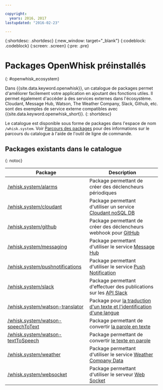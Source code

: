 ```yaml
---

copyright:
  years: 2016, 2017
lastupdated: "2016-02-23"

---
```


{:shortdesc: .shortdesc}
{:new_window: target="_blank"}
{:codeblock: .codeblock}
{:screen: .screen}
{:pre: .pre}

# Packages OpenWhisk préinstallés
{: #openwhisk_ecosystem}

Dans {{site.data.keyword.openwhisk}}, un catalogue de packages permet d'améliorer facilement votre application en ajoutant des fonctions utiles. Il permet également d'accéder à des services externes dans l'écosystème. Cloudant, Message Hub, Watson, The Weather Company, Slack, Github, etc. sont des exemples de service externe compatibles avec {{site.data.keyword.openwhisk_short}}.
{: shortdesc}

Le catalogue est disponible sous forme de packages dans l'espace de nom `/whisk.system`. Voir [Parcours des packages](./packages.md#browsing-packages) pour des informations sur le parcours du catalogue à l'aide de l'outil de ligne de commande.

## Packages existants dans le catalogue
{: notoc}

| Package | Description |
| --- | --- |
| [/whisk.system/alarms](./openwhisk_alarms.html) | Package permettant de créer des déclencheurs périodiques |
| [/whisk.system/cloudant](./openwhisk_cloudant.html) | Package permettant d'utiliser un service [Cloudant noSQL DB](https://console.ng.bluemix.net/docs/services/Cloudant/index.html) |
| [/whisk.system/github](./openwhisk_github.html) | Package permettant de créer des déclencheurs webhook pour [GitHub](https://developer.github.com/) |
| [/whisk.system/messaging](./openwhisk_messagehub.html) | Package permettant d'utiliser le service [Message Hub](https://console.ng.bluemix.net/docs/services/MessageHub/index.html) |
| [/whisk.system/pushnotifications](./openwhisk_pushnotifications.html) | Package permettant d'utiliser le service [Push Notification](https://console.ng.bluemix.net/docs/services/mobilepush/index.html) |
| [/whisk.system/slack](./openwhisk_slack.html) | Package permettant d'effectuer des publications sur les [API Slack](https://api.slack.com/) |
| [/whisk.system/watson-translator](./openwhisk_watson_translator.html) | Package pour [la traduction d'un texte et l'identification d'une langue](https://www.ibm.com/watson/developercloud/language-translator.html) |
| [/whisk.system/watson-speechToText](./openwhisk_watson_speechtotext.html) | Package permettant de convertir [la parole en texte](https://www.ibm.com/watson/developercloud/speech-to-text.html) |
| [/whisk.system/watson-textToSpeech](./openwhisk_watson_texttospeech.html) | Package permettant de convertir [le texte en parole](https://www.ibm.com/watson/developercloud/text-to-speech.html) |
| [/whisk.system/weather](./openwhisk_weather.html) | Package permettant d'utiliser le service [Weather Company Data](https://console.ng.bluemix.net/docs/services/Weather/index.html) |
| [/whisk.system/websocket](./openwhisk_websocket.html) | Package permettant d'utiliser le serveur [Web Socket](https://developer.mozilla.org/en-US/docs/Web/API/WebSockets_API)  |
